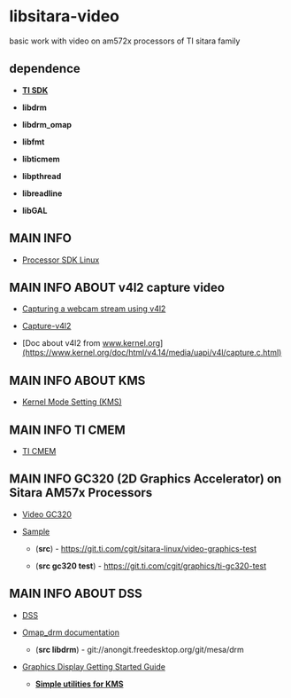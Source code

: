 # libsitara-video
basic work with video on am572x processors of TI sitara family

## dependence
- [**TI SDK**](https://software-dl.ti.com/processor-sdk-linux/esd/AM57X/05_02_00_10/index_FDS.html)

- **libdrm**

- **libdrm_omap**

- **libfmt**

- **libticmem**

- **libpthread**

- **libreadline**

- **libGAL**
  
 ## MAIN INFO
- [Processor SDK Linux](http://software-dl.ti.com/processor-sdk-linux/esd/docs/latest/linux/index.html)

## MAIN INFO ABOUT v4l2 capture video
- [Capturing a webcam stream using v4l2](http://jwhsmith.net/2014/12/capturing-a-webcam-stream-using-v4l2/)

- [Capture-v4l2](https://jayrambhia.com/blog/capture-v4l2)

- [Doc about v4l2 from www.kernel.org](https://www.kernel.org/doc/html/v4.14/media/uapi/v4l/capture.c.html)

## MAIN INFO ABOUT KMS
- [Kernel Mode Setting (KMS)](http://heim.ifi.uio.no/~knuto/kernel/4.14/gpu/drm-kms.html?highlight=kernel%20mode%20setting%20kms)

## MAIN INFO TI CMEM
- [TI CMEM](http://software-dl.ti.com/processor-sdk-linux/esd/docs/latest/linux/Foundational_Components_CMEM.html)

## MAIN INFO GC320 (2D Graphics Accelerator) on Sitara AM57x Processors
- [Video GC320](https://training.ti.com/introduction-gc320-2d-graphics-accelerator-sitara-am57x-processors?context=519066-1138862-1138051)

- [Sample](http://software-dl.ti.com/processor-sdk-linux/esd/docs/latest/linux/Examples_and_Demos/Application_Demos/Video_Graphics_Test.html)

	+ (**src**) - https://git.ti.com/cgit/sitara-linux/video-graphics-test

	+ (**src gc320 test**) - https://git.ti.com/cgit/graphics/ti-gc320-test

## MAIN INFO ABOUT DSS
- [DSS](http://software-dl.ti.com/processor-sdk-linux/esd/docs/latest/linux/Foundational_Components/Kernel/Kernel_Drivers/Display/DSS.html?highlight=dss)

- [Omap_drm documentation](https://e2e.ti.com/support/processors/f/791/t/706339)

	+ (**src libdrm**) - git://anongit.freedesktop.org/git/mesa/drm
    
- [Graphics Display Getting Started Guide](https://processors.wiki.ti.com/index.php/Graphics_Display_Getting_Started_Guide#kmscube)
	
	+ [**Simple utilities for KMS**](https://github.com/tomba/kmsxx)
